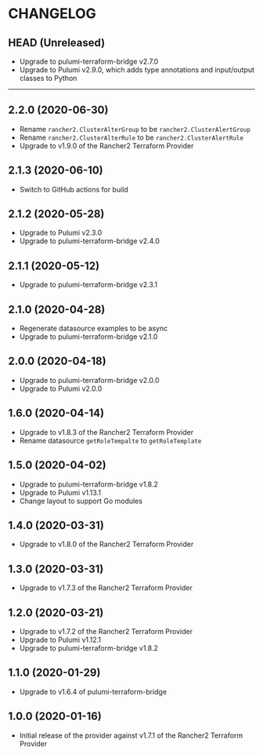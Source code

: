 CHANGELOG
=========

## HEAD (Unreleased)
* Upgrade to pulumi-terraform-bridge v2.7.0
* Upgrade to Pulumi v2.9.0, which adds type annotations and input/output classes to Python

---

## 2.2.0 (2020-06-30)
* Rename `rancher2.ClusterAlterGroup` to be `rancher2.ClusterAlertGroup`
* Rename `rancher2.ClusterAlterRule` to be `rancher2.ClusterAlertRule`
* Upgrade to v1.9.0 of the Rancher2 Terraform Provider

## 2.1.3 (2020-06-10)
* Switch to GitHub actions for build

## 2.1.2 (2020-05-28)
* Upgrade to Pulumi v2.3.0
* Upgrade to pulumi-terraform-bridge v2.4.0

## 2.1.1 (2020-05-12)
* Upgrade to pulumi-terraform-bridge v2.3.1

## 2.1.0 (2020-04-28)
* Regenerate datasource examples to be async
* Upgrade to pulumi-terraform-bridge v2.1.0

## 2.0.0 (2020-04-18)
* Upgrade to pulumi-terraform-bridge v2.0.0
* Upgrade to Pulumi v2.0.0

## 1.6.0 (2020-04-14)
* Upgrade to v1.8.3 of the Rancher2 Terraform Provider
* Rename datasource `getRoleTempalte` to `getRoleTemplate`

## 1.5.0 (2020-04-02)
* Upgrade to pulumi-terraform-bridge v1.8.2
* Upgrade to Pulumi v1.13.1
* Change layout to support Go modules

## 1.4.0 (2020-03-31)
* Upgrade to v1.8.0 of the Rancher2 Terraform Provider

## 1.3.0 (2020-03-31)
* Upgrade to v1.7.3 of the Rancher2 Terraform Provider

## 1.2.0 (2020-03-21)
* Upgrade to v1.7.2 of the Rancher2 Terraform Provider
* Upgrade to Pulumi v1.12.1
* Upgrade to pulumi-terraform-bridge v1.8.2

## 1.1.0 (2020-01-29)
* Upgrade to v1.6.4 of pulumi-terraform-bridge

## 1.0.0 (2020-01-16)
* Initial release of the provider against v1.7.1 of the Rancher2 Terraform Provider
